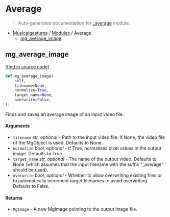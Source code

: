 # Average

> Auto-generated documentation for [_average](https://github.com/fourMs/MGT-python/blob/master/_average.py) module.

- [Musicalgestures](README.md#musicalgestures-index) / [Modules](MODULES.md#musicalgestures-modules) / Average
    - [mg_average_image](#mg_average_image)

## mg_average_image

[[find in source code]](https://github.com/fourMs/MGT-python/blob/master/_average.py#L8)

```python
def mg_average_image(
    self,
    filename=None,
    normalize=True,
    target_name=None,
    overwrite=False,
):
```

Finds and saves an average image of an input video file.

#### Arguments

- `filename` *str, optional* - Path to the input video file. If None, the video file of the MgObject is used. Defaults to None.
- `normalize` *bool, optional* - If True, normalizes pixel values in the output image. Defaults to True.
- `target_name` *str, optional* - The name of the output video. Defaults to None (which assumes that the input filename with the suffix "_average" should be used).
- `overwrite` *bool, optional* - Whether to allow overwriting existing files or to automatically increment target filenames to avoid overwriting. Defaults to False.

#### Returns

- `MgImage` - A new MgImage pointing to the output image file.
